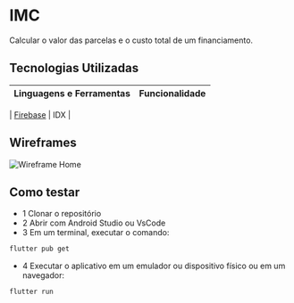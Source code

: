 # IMC

Calcular o valor das parcelas e o custo total de um financiamento.

## Tecnologias Utilizadas

| Linguagens e Ferramentas  | Funcionalidade |
| ------------- |:-------------:|

| [Firebase](https://studio.firebase.google.com/) | IDX    |

## Wireframes

![Wireframe Home](/Captura%20de%20tela%202025-05-27%20105936.png)

## Como testar
- 1 Clonar o repositório
- 2 Abrir com Android Studio ou VsCode
- 3 Em um terminal, executar o comando:
```bash
flutter pub get
```
- 4 Executar o aplicativo em um emulador ou dispositivo físico ou em um navegador:
```bash
flutter run
```